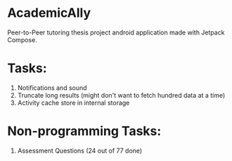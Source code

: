 # AcademicAlly
Peer-to-Peer tutoring thesis project android application made with Jetpack Compose.

# Tasks:
1. Notifications and sound
2. Truncate long results (might don't want to fetch hundred data at a time)
3. Activity cache store in internal storage

# Non-programming Tasks:
1. Assessment Questions (24 out of 77 done)